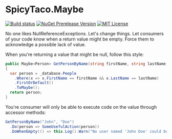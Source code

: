 SpicyTaco.Maybe
===============

[![Build status](https://img.shields.io/teamcity/http/teamcity.krismcginnes.com:8084/s/SpicyTacoMaybe_Build.svg)](http://teamcity.krismcginnes.com:8084/viewType.html?buildTypeId=SpicyTacoMaybe_Build&guest=1)
[![NuGet Prerelease Version](https://img.shields.io/nuget/vpre/SpicyTaco.Maybe.svg)](https://www.nuget.org/packages/SpicyTaco.Maybe/)
[![MIT License](https://img.shields.io/badge/license-MIT-blue.svg)](License.md)

No one likes NullReferenceExceptions. Let's change things. Let consumers of your code know when a return value might be empty. Force them to acknowledge a possible lack of value.

When you're returning a value that might be null, follow this style:

```c#
public Maybe<Person> GetPersonByName(string firstName, string lastName)
{
  var person = _database.People
    .Where(x => x.FirstName == firstName && x.LastName == lastName)
    .FirstOrDefault()
    .ToMaybe();
  return person;
}
```

You're consumer will only be able to execute code on the value through accessor methods:

```c#
GetPersonByName("John", "Doe")
  .Do(person => SomeUsefulAction(person))
  .DoWhenEmpty(() => this.Log().Warn("No user named 'John Doe' could be found."));
```
